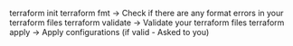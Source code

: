terraform init
terraform fmt ->  Check if there are any format errors in your terraform files
terraform validate -> Validate your terraform files
terraform apply -> Apply configurations (if valid - Asked to you) 